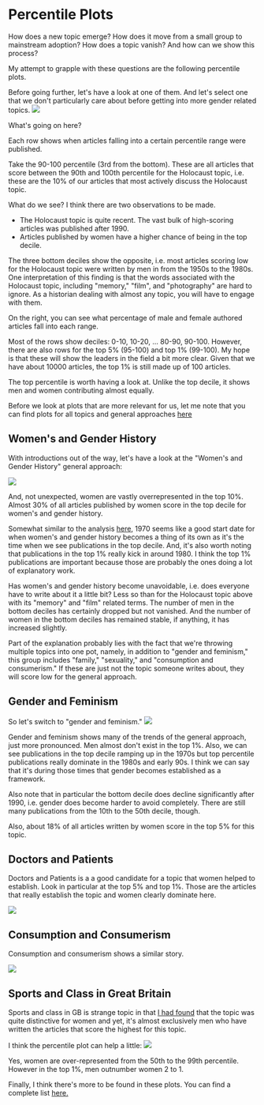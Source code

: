 # Percentile Plots

How does a new topic emerge? How does it move from a small group to mainstream adoption? How does
a topic vanish? And how can we show this process?

My attempt to grapple with these questions are the following percentile plots. 

Before going further, let's have a look at one of them. And let's select one
that we don't particularly care about before getting into more gender related topics.
![](https://raw.githubusercontent.com/srisi/gender_history/master/visualizations/topic_percentile_plots/28_Holocaust.png)

What's going on here?

Each row shows when articles falling into a certain percentile range were
published. 

Take the 90-100 percentile (3rd from the bottom). These are all articles that
score between the 90th and 100th percentile for the Holocaust topic, i.e. these
are the 10% of our articles that most actively discuss the Holocaust topic.

What do we see? I think there are two observations to be made.
- The Holocaust topic is quite recent. The vast bulk of high-scoring articles
was published after 1990.
- Articles published by women have a higher chance of being in the top decile.

The three bottom deciles show the opposite, i.e. most articles scoring low for
the Holocaust topic were written by men in from the 1950s to the 1980s. One interpretation
of this finding is that the words associated with the Holocaust topic, 
including "memory," "film", and "photography" are hard to ignore. As a historian
dealing with almost any topic, you will have to engage with them.

On the right, you can see what percentage of male and female authored articles
fall into each range.

Most of the rows show deciles: 0-10, 10-20, ... 80-90, 90-100. However, 
there are also rows for the top 5% (95-100) and top 1% (99-100). My hope
is that these will show the leaders in the field a bit more clear. Given
that we have about 10000 articles, the top 1% is still made up of 100 articles.  

The top percentile is worth having a look at. Unlike the top decile, it shows men and women
contributing almost equally. 

Before we look at plots that are more relevant for us, let me note that you can find
plots for all topics and general approaches [here](https://github.com/srisi/gender_history/tree/master/visualizations/topic_percentile_plots)

## Women's and Gender History

With introductions out of the way, let's have a look at the 
"Women's and Gender History" general approach:

![](https://raw.githubusercontent.com/srisi/gender_history/master/visualizations/topic_percentile_plots/gen_approach_Women's_and_Gender_History.png)

And, not unexpected, women are vastly overrepresented in the top 10%. Almost
30% of all articles published by women score in the top decile for women's and
gender history. 

Somewhat similar to the analysis [here](https://github.com/srisi/gender_history/blob/master/writeups/gender_topics.md#the-history-of-womens-and-gender-history), 
1970 seems like a good start date for when women's and gender history becomes a thing of 
its own as it's the time when we see publications in the top decile. And, it's also worth noting
that publications in the top 1% really kick in around 1980. I think the top 1% publications are 
important because those are probably the ones doing a lot of explanatory work. 

Has women's and gender history become unavoidable, i.e. does everyone have to write about it a little
bit? Less so than for the Holocaust topic above with its "memory" and "film" related terms. The number
of men in the bottom deciles has certainly dropped but not vanished. And the number of women in the
bottom deciles has remained stable, if anything, it has increased slightly. 

Part of the explanation probably lies with the fact that we're throwing multiple topics into one pot, 
namely, in addition to "gender and feminism," this group includes
 "family," "sexuality," and "consumption and consumerism." If these are
just not the topic someone writes about, they will score low for the general approach.

## Gender and Feminism

So let's switch to "gender and feminism."
![](../visualizations/topic_percentile_plots/61_Gender_and_Feminism.png)

Gender and feminism shows many of the trends of the general approach, just more pronounced. Men
almost don't exist in the top 1%. Also, we can see publications in the top decile ramping up in the 1970s but top percentile 
publications really dominate in the 1980s and early 90s. I think we can say that it's during those
times that gender becomes established as a framework.

Also note that in particular the bottom decile does decline significantly after 1990, i.e. gender
does become harder to avoid completely. There are still many publications from the 10th to the 50th 
decile, though.

Also, about 18% of all articles written by women score in the top 5% for this topic.

## Doctors and Patients

Doctors and Patients is a a good candidate for a topic that women helped to establish. Look in
particular at the top 5% and top 1%. Those are the articles that really establish the topic and
women clearly dominate here.

![](../visualizations/topic_percentile_plots/32_Doctors_&_Patients.png)

## Consumption and Consumerism

Consumption and consumerism shows a similar story.

![](../visualizations/topic_percentile_plots/76_Consumption_and_consumerism.png)

## Sports and Class in Great Britain

Sports and class in GB is strange topic in that [I had found](https://github.com/srisi/gender_history/blob/master/writeups/gender_topics.md)
that the topic was quite distinctive for women and yet, it's almost exclusively men who have written
the articles that score the highest for this topic. 

I think the percentile plot can help a little:
![](../visualizations/topic_percentile_plots/89_Sports_and_Class_in_Great_Britain.png)

Yes, women are over-represented from the 50th to the 99th percentile. However in the top 1%, men
outnumber women 2 to 1.


Finally, I think there's more to be found in these plots. You can find a complete list 
[here.](https://github.com/srisi/gender_history/tree/master/visualizations/topic_percentile_plots)





